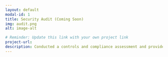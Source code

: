 ```yaml
---
layout: default
modal-id: 1
title: Security Audit (Coming Soon)
img: audit.png
alt: image-alt

# Reminder: Update this link with your own project link
project-url: 
description: Conducted a controls and compliance assessment and provided recommendations to company stakeholders to mitigate risks and avoid fines based on best practices for NIST CSF, PCI DSS, GDPR, SOC 1 & SOC 2.
---
```

